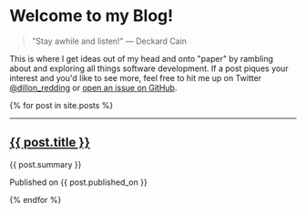 # Welcome to my Blog!

> "Stay awhile and listen!"
> — Deckard Cain

This is where I get ideas out of my head and onto "paper" by rambling about and exploring all things software development. If a post piques your interest and you'd like to see more, feel free to hit me up on Twitter [@dillon_redding](https://twitter.com/dillon_redding) or [open an issue on GitHub](https://github.com/dillonredding/dillonredding.github.io/issues/new).

{% for post in site.posts %}

<hr/>
<h2>
  <a href="{{ post.url }}">{{ post.title }}</a>
</h2>
<p class="summary">{{ post.summary }}</p>
<p>Published on {{ post.published_on }}</p>

{% endfor %}

